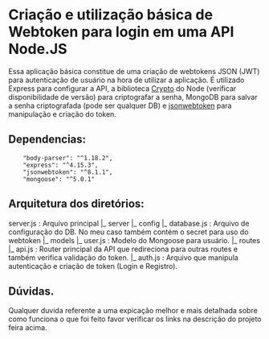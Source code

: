 # Criação e utilização básica de Webtoken para login em uma API Node.JS

Essa aplicação básica constitue de uma criação de webtokens JSON (JWT) para autenticação de usuário na hora de utilizar a aplicação.
É utilizado Express para configurar a API, a biblioteca [Crypto](https://nodejs.org/api/crypto.html) do Node (verificar disponibilidade de versão) para criptografar a senha, MongoDB para salvar a senha criptografada (pode ser qualquer DB) e [jsonwebtoken](https://github.com/auth0/node-jsonwebtoken) para manipulação e criação do token.

## Dependencias:

```
    "body-parser": "^1.18.2",
    "express": "^4.15.3",
    "jsonwebtoken": "^8.1.1",
    "mongoose": "^5.0.1"
```

## Arquitetura dos diretórios:

server.js : Arquivo principal
|_ server
   |_ config
      |_ database.js : Arquivo de configuração do DB. No meu caso também contém o secret para uso do webtoken
   |_ models
      |_ user.js : Modelo do Mongoose para usuário. 
   |_ routes
      |_ api.js : Router principal da API que redireciona para outras routes e também verifica validação do token.
      |_ auth.js : Arquivo que manipula autenticação e criação de token (Login e Registro).

## Dúvidas.

Qualquer duvida referente a uma expicação melhor e mais detalhada sobre como funciona o que foi feito favor verificar os links na descrição do projeto feira acima.